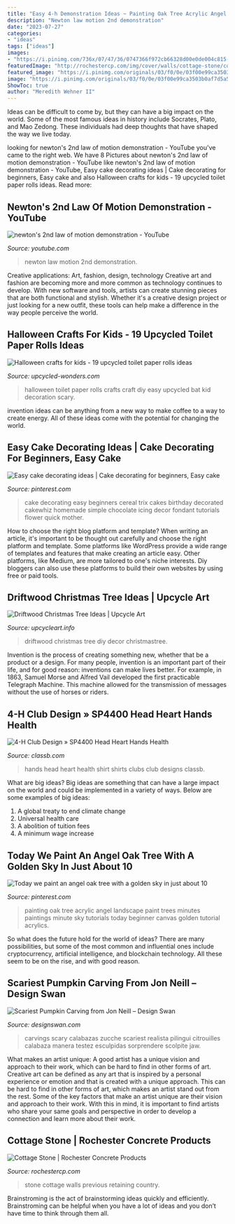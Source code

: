 ```yaml
---
title: "Easy 4-h Demonstration Ideas ~ Painting Oak Tree Acrylic Angel Landscape Paint Trees Minutes Paintings Minute Sky Tutorials Today Beginner Canvas Golden Tutorial Acrylics"
description: "Newton law motion 2nd demonstration"
date: "2023-07-27"
categories:
- "ideas"
tags: ["ideas"]
images:
- "https://i.pinimg.com/736x/07/47/36/0747366f972cb66328d00e0de004c815--easy-cake-decorating-cake-decorating-tutorials.jpg"
featuredImage: "http://rochestercp.com/img/cover/walls/cottage-stone/cottage-stone-2.jpg"
featured_image: "https://i.pinimg.com/originals/03/f0/0e/03f00e99ca3503b0af7d5a54c3cd889d.jpg"
image: "https://i.pinimg.com/originals/03/f0/0e/03f00e99ca3503b0af7d5a54c3cd889d.jpg"
ShowToc: true
author: "Meredith Wehner II"
---
```



Ideas can be difficult to come by, but they can have a big impact on the world. Some of the most famous ideas in history include Socrates, Plato, and Mao Zedong. These individuals had deep thoughts that have shaped the way we live today.

	

		
looking for newton&#039;s 2nd law of motion demonstration - YouTube you've came to the right web. We have 8 Pictures about newton&#039;s 2nd law of motion demonstration - YouTube like newton&#039;s 2nd law of motion demonstration - YouTube, Easy cake decorating ideas | Cake decorating for beginners, Easy cake and also Halloween crafts for kids - 19 upcycled toilet paper rolls ideas. Read more:
		
    
## Newton&#039;s 2nd Law Of Motion Demonstration - YouTube

<img loading=lazy src="https://i.ytimg.com/vi/9XewqlNSvJE/maxresdefault.jpg" onerror="this.onerror=null;this.src='https://tse4.mm.bing.net/th?id=OIP.lcAIovJdqKP38RVI8bJwxwHaEK&amp;pid=15.1';" alt="newton&#039;s 2nd law of motion demonstration - YouTube">

_Source: youtube.com_

>newton law motion 2nd demonstration. 

	

Creative applications: Art, fashion, design, technology
Creative art and fashion are becoming more and more common as technology continues to develop. With new software and tools, artists can create stunning pieces that are both functional and stylish. Whether it's a creative design project or just looking for a new outfit, these tools can help make a difference in the way people perceive the world.

    
## Halloween Crafts For Kids - 19 Upcycled Toilet Paper Rolls Ideas

<img loading=lazy src="https://www.upcycled-wonders.com/wp-content/uploads/2014/08/reused-toilet-paper-rolls-halloween-scary-bat-easy-kid-craft-diy-home-decoration-ideas.jpg" onerror="this.onerror=null;this.src='https://tse2.mm.bing.net/th?id=OIP.OJk31ccC36s5ZR25Vkm9UgHaFS&amp;pid=15.1';" alt="Halloween crafts for kids - 19 upcycled toilet paper rolls ideas">

_Source: upcycled-wonders.com_

>halloween toilet paper rolls crafts craft diy easy upcycled bat kid decoration scary. 

	

invention ideas can be anything from a new way to make coffee to a way to create energy. All of these ideas come with the potential for changing the world.

    
## Easy Cake Decorating Ideas | Cake Decorating For Beginners, Easy Cake

<img loading=lazy src="https://i.pinimg.com/736x/07/47/36/0747366f972cb66328d00e0de004c815--easy-cake-decorating-cake-decorating-tutorials.jpg" onerror="this.onerror=null;this.src='https://tse1.mm.bing.net/th?id=OIP.0Q8AB2062nRLevsEz8HxMwHaLL&amp;pid=15.1';" alt="Easy cake decorating ideas | Cake decorating for beginners, Easy cake">

_Source: pinterest.com_

>cake decorating easy beginners cereal trix cakes birthday decorated cakewhiz homemade simple chocolate icing decor fondant tutorials flower quick mother. 

	

How to choose the right blog platform and template?
When writing an article, it's important to be thought out carefully and choose the right platform and template. Some platforms like WordPress provide a wide range of templates and features that make creating an article easy. Other platforms, like Medium, are more tailored to one's niche interests. Diy bloggers can also use these platforms to build their own websites by using free or paid tools.

    
## Driftwood Christmas Tree Ideas | Upcycle Art

<img loading=lazy src="http://www.upcycleart.info/wp-content/uploads/2015/11/DIY-Driftwood-Christmas-Tree.jpg" onerror="this.onerror=null;this.src='https://tse1.mm.bing.net/th?id=OIP.4nNYrU8_Ku2G5PPi3L3HZwHaLH&amp;pid=15.1';" alt="Driftwood Christmas Tree Ideas | Upcycle Art">

_Source: upcycleart.info_

>driftwood christmas tree diy decor christmastree. 

	

Invention is the process of creating something new, whether that be a product or a design. For many people, invention is an important part of their life, and for good reason: inventions can make lives better. For example, in 1863, Samuel Morse and Alfred Vail developed the first practicable Telegraph Machine. This machine allowed for the transmission of messages without the use of horses or riders.

    
## 4-H Club Design » SP4400 Head Heart Hands Health

<img loading=lazy src="http://www.classb.com/ctd/image/764400.565.shirt.Front.jpg?1482341555" onerror="this.onerror=null;this.src='https://tse1.mm.bing.net/th?id=OIP.Pc-4zYcVFmLQVevobT6-FwHaG3&amp;pid=15.1';" alt="4-H Club Design » SP4400 Head Heart Hands Health">

_Source: classb.com_

>hands head heart health shirt shirts clubs club designs classb. 

	

What are big ideas?
Big ideas are something that can have a large impact on the world and could be implemented in a variety of ways. Below are some examples of big ideas: 
1. A global treaty to end climate change 
2. Universal health care 
3. A abolition of tuition fees 
4. A minimum wage increase 

    
## Today We Paint An Angel Oak Tree With A Golden Sky In Just About 10

<img loading=lazy src="https://i.pinimg.com/originals/03/f0/0e/03f00e99ca3503b0af7d5a54c3cd889d.jpg" onerror="this.onerror=null;this.src='https://tse3.mm.bing.net/th?id=OIP.aS5b3dcLXbp-6B_3F2fYZAHaEK&amp;pid=15.1';" alt="Today we paint an angel oak tree with a golden sky in just about 10">

_Source: pinterest.com_

>painting oak tree acrylic angel landscape paint trees minutes paintings minute sky tutorials today beginner canvas golden tutorial acrylics. 

	

So what does the future hold for the world of ideas? There are many possibilities, but some of the most common and influential ones include cryptocurrency, artificial intelligence, and blockchain technology. All these seem to be on the rise, and with good reason.

    
## Scariest Pumpkin Carving From Jon Neill – Design Swan

<img loading=lazy src="https://img.designswan.com/2014/10/carving/11.jpg" onerror="this.onerror=null;this.src='https://tse1.mm.bing.net/th?id=OIP.dmIHyo8sCnVaGeNvbWnXFgDgEs&amp;pid=15.1';" alt="Scariest Pumpkin Carving from Jon Neill – Design Swan">

_Source: designswan.com_

>carvings scary calabazas zucche scariest realista pilingui citrouilles calabaza manera testez esculpidas sorprendere scolpite jaw. 

	

What makes an artist unique: A good artist has a unique vision and approach to their work, which can be hard to find in other forms of art.
Creative art can be defined as any art that is inspired by a personal experience or emotion and that is created with a unique approach. This can be hard to find in other forms of art, which makes an artist stand out from the rest. Some of the key factors that make an artist unique are their vision and approach to their work. With this in mind, it is important to find artists who share your same goals and perspective in order to develop a connection and learn more about their work.

    
## Cottage Stone | Rochester Concrete Products

<img loading=lazy src="http://rochestercp.com/img/cover/walls/cottage-stone/cottage-stone-2.jpg" onerror="this.onerror=null;this.src='https://tse4.mm.bing.net/th?id=OIP.QQUwxX-YMM1y2oijS9IOygHaDK&amp;pid=15.1';" alt="Cottage Stone | Rochester Concrete Products">

_Source: rochestercp.com_

>stone cottage walls previous retaining country. 

	

Brainstroming is the act of brainstorming ideas quickly and efficiently. Brainstroming can be helpful when you have a lot of ideas and you don’t have time to think through them all.

